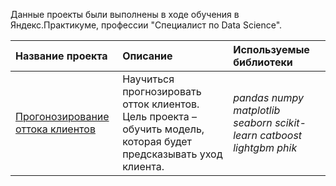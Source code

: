 Данные проекты были выполнены в ходе обучения в Яндекс.Практикуме, профессии "Специалист по Data Science".


| Название проекта | Описание | Используемые библиотеки | 
| :---------------------- | :---------------------- | :---------------------- |
| [Прогонозирование оттока клиентов](https://github.com/MariaRakhova/Projects/tree/main/Customer_outflow) | Научиться прогнозировать отток клиентов. Цель проекта – обучить модель, которая будет предсказывать уход клиента.| *pandas* *numpy* *matplotlib* *seaborn* *scikit-learn* *catboost* *lightgbm* *phik*|
